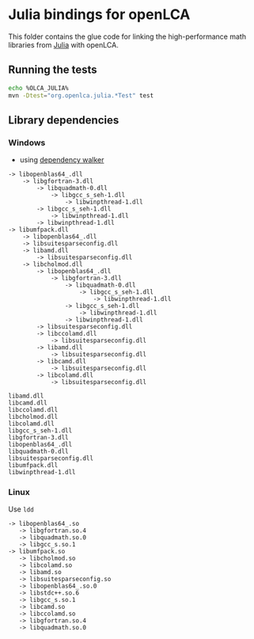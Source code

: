 # Julia bindings for openLCA
This folder contains the glue code for linking the high-performance math
libraries from [Julia](https://julialang.org/) with openLCA.

## Running the tests

```bash
echo %OLCA_JULIA%
mvn -Dtest="org.openlca.julia.*Test" test
```

## Library dependencies

### Windows
* using [dependency walker](http://www.dependencywalker.com/)

```
-> libopenblas64_.dll
    -> libgfortran-3.dll
        -> libquadmath-0.dll
            -> libgcc_s_seh-1.dll
                -> libwinpthread-1.dll
        -> libgcc_s_seh-1.dll
            -> libwinpthread-1.dll
        -> libwinpthread-1.dll
-> libumfpack.dll
    -> libopenblas64_.dll
    -> libsuitesparseconfig.dll
    -> libamd.dll
        -> libsuitesparseconfig.dll
    -> libcholmod.dll
        -> libopenblas64_.dll
            -> libgfortran-3.dll
                -> libquadmath-0.dll
                    -> libgcc_s_seh-1.dll
                        -> libwinpthread-1.dll
                -> libgcc_s_seh-1.dll
                    -> libwinpthread-1.dll
                -> libwinpthread-1.dll
        -> libsuitesparseconfig.dll
        -> libccolamd.dll
            -> libsuitesparseconfig.dll
        -> libamd.dll
            -> libsuitesparseconfig.dll
        -> libcamd.dll
            -> libsuitesparseconfig.dll
        -> libcolamd.dll
            -> libsuitesparseconfig.dll
```

```
libamd.dll
libcamd.dll
libccolamd.dll
libcholmod.dll
libcolamd.dll
libgcc_s_seh-1.dll
libgfortran-3.dll
libopenblas64_.dll
libquadmath-0.dll
libsuitesparseconfig.dll
libumfpack.dll
libwinpthread-1.dll
```

### Linux
Use `ldd`

```
-> libopenblas64_.so
   -> libgfortran.so.4 
   -> libquadmath.so.0
   -> libgcc_s.so.1
-> libumfpack.so
   -> libcholmod.so
   -> libcolamd.so
   -> libamd.so
   -> libsuitesparseconfig.so
   -> libopenblas64_.so.0
   -> libstdc++.so.6
   -> libgcc_s.so.1
   -> libcamd.so
   -> libccolamd.so
   -> libgfortran.so.4
   -> libquadmath.so.0
```